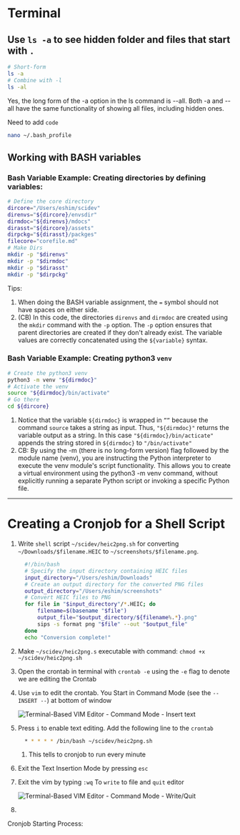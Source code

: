 

# Terminal

## Use `ls -a` to see hidden folder and files that start with `.` 

```bash
# Short-form
ls -a
# Combine with -l
ls -al
```

Yes, the long form of the -a option in the ls command is --all. Both -a and --all have the same functionality of showing all files, including hidden ones.

Need to add `code`
```bash
nano ~/.bash_profile
```


## Working with BASH variables

### Bash Variable Example: Creating directories by defining variables:

```bash
# Define the core directory
dircore="/Users/eshim/scidev"
direnvs="${dircore}/envsdir"
dirmdoc="${direnvs}/mdocs"
dirasst="${dircore}/assets"
dirpckg="${dirasst}/packges"
filecore="corefile.md"
# Make Dirs
mkdir -p "$direnvs"
mkdir -p "$dirmdoc"
mkdir -p "$dirasst"
mkdir -p "$dirpckg"
```

Tips:
1. When doing the BASH variable assignment, the `=` symbol should not have spaces on either side.
2. (CB) In this code, the directories `direnvs` and `dirmdoc` are created using the `mkdir` command with the `-p` option. The `-p` option ensures that parent directories are created if they don't already exist. The variable values are correctly concatenated using the `${variable}` syntax.

### Bash Variable Example: Creating python3 `venv`

```bash
# Create the python3 venv
python3 -m venv "${dirmdoc}"
# Activate the venv
source "${dirmdoc}/bin/activate"
# Go there
cd ${dircore}
```

1. Notice that the variable `${dirmdoc}` is wrapped in `””` because the command `source` takes a string as input. Thus, `"${dirmdoc}"` returns the variable output as a string. In this case `"${dirmdoc}/bin/acticate"` appends the string stored in `${dirmdoc}` to `"/bin/activate"`
2. CB: By using the -m (there is no long-form version) flag followed by the module name (venv), you are instructing the Python interpreter to execute the venv module's script functionality. This allows you to create a virtual environment using the python3 -m venv command, without explicitly running a separate Python script or invoking a specific Python file.

---

# Creating a Cronjob for a Shell Script

1. Write `shell` script `~/scidev/heic2png.sh` for converting `~/Downloads/$filename.HEIC` to `~/screenshots/$filename.png`.
    ```bash
      #!/bin/bash
      # Specify the input directory containing HEIC files
      input_directory="/Users/eshim/Downloads"
      # Create an output directory for the converted PNG files
      output_directory="/Users/eshim/screenshots"
      # Convert HEIC files to PNG
      for file in "$input_directory"/*.HEIC; do
          filename=$(basename "$file")
          output_file="$output_directory/${filename%.*}.png"
          sips -s format png "$file" --out "$output_file"
      done
      echo "Conversion complete!"  
    ```
2. Make `~/scidev/heic2png.s` executable with command: `chmod +x ~/scidev/heic2png.sh`
3. Open the crontab in terminal with `crontab -e`  using the `-e` flag to denote we are editing the Crontab
4. Use `vim` to edit the crontab. You Start in Command Mode (see the `-- INSERT --`) at bottom of window

    ![Terminal-Based VIM Editor - Command Mode - Insert text](img/example-cron/crontabExample-vimEditorCommandMode.png)
5. Press `i` to enable text editing. Add the following line to the `crontab`
    ```bash
      * * * * * /bin/bash ~/scidev/heic2png.sh
    ``` 
    1. This tells to cronjob to run every minute
6. Exit the Text Insertion Mode by pressing `esc`
7. Exit the vim by typing `:wq` To `write` to file and `quit` editor

    ![Terminal-Based VIM Editor - Command Mode - Write/Quit](img/example-cron/crontabExample-vimEditorWriteQuit.png)
8. 

Cronjob Starting Process:



